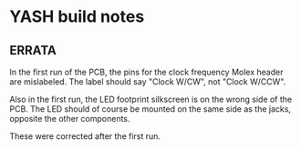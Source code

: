 # YASH build notes

## ERRATA

In the first run of the PCB, the pins for the clock frequency Molex header are mislabeled. The label should say "Clock W/CW", not "Clock W/CCW".

Also in the first run, the LED footprint silkscreen is on the wrong side of the PCB. The LED should of course be mounted on the same side as the jacks, opposite the other components.

These were corrected after the first run.
